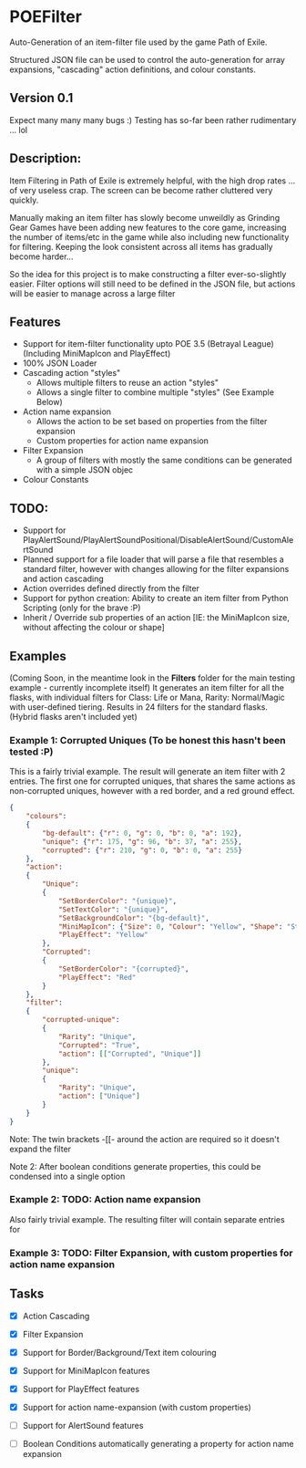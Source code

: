 # POEFilter
Auto-Generation of an item-filter file used by the game Path of Exile.

Structured JSON file can be used to control the auto-generation for array expansions,
"cascading" action definitions, and colour constants.

## Version 0.1
Expect many many many bugs :)
Testing has so-far been rather rudimentary ... lol

## Description:
Item Filtering in Path of Exile is extremely helpful, with the high drop rates ... of very useless crap. The 
screen can be become rather cluttered very quickly.

Manually making an item filter has slowly become unweildly as Grinding Gear Games have been adding new features to the core game,
increasing the number of items/etc in the game while also including new functionality for filtering.
Keeping the look consistent across all items has gradually become harder...

So the idea for this project is to make constructing a filter ever-so-slightly easier.
Filter options will still need to be defined in the JSON file, but actions will be easier to manage across a large filter

## Features
* Support for item-filter functionality upto POE 3.5 (Betrayal League)
	(Including MiniMapIcon and PlayEffect)
* 100% JSON Loader
* Cascading action "styles"
	* Allows multiple filters to reuse an action "styles"
	* Allows a single filter to combine multiple "styles" (See Example Below)
* Action name expansion
	* Allows the action to be set based on properties from the filter expansion
	* Custom properties for action name expansion
* Filter Expansion
	* A group of filters with mostly the same conditions can be generated with a simple JSON objec
* Colour Constants


## TODO:
* Support for PlayAlertSound/PlayAlertSoundPositional/DisableAlertSound/CustomAlertSound
* Planned support for a file loader that will parse a file that resembles a standard filter, however
with changes allowing for the filter expansions and action cascading
* Action overrides defined directly from the filter
* Support for python creation: Ability to create an item filter from Python Scripting (only for the brave :P)
* Inherit / Override sub properties of an action [IE: the MiniMapIcon size, without affecting the colour or shape]




## Examples 
(Coming Soon, in the meantime look in the **Filters** folder for the main testing example - currently incomplete itself)
It generates an item filter for all the flasks, with individual filters for Class: Life or Mana, Rarity: Normal/Magic with user-defined tiering.
Results in 24 filters for the standard flasks. (Hybrid flasks aren't included yet)

### Example 1: Corrupted Uniques (To be honest this hasn't been tested :P)
This is a fairly trivial example.
The result will generate an item filter with 2 entries.
The first one for corrupted uniques, that shares the same actions as non-corrupted uniques, however with a red border, and a red ground effect.
```json
{
	"colours":
	{
		"bg-default": {"r": 0, "g": 0, "b": 0, "a": 192},
		"unique": {"r": 175, "g": 96, "b": 37, "a": 255},
		"corrupted": {"r": 210, "g": 0, "b": 0, "a": 255}
	},
	"action":
	{
		"Unique":
		{
			"SetBorderColor": "{unique}",
			"SetTextColor": "{unique}",
			"SetBackgroundColor": "{bg-default}",
			"MiniMapIcon": {"Size": 0, "Colour": "Yellow", "Shape": "Star"},
			"PlayEffect": "Yellow"
		},
		"Corrupted":
		{
			"SetBorderColor": "{corrupted}",
			"PlayEffect": "Red"
		}
	},
	"filter":
	{
		"corrupted-unique":
		{
			"Rarity": "Unique",
			"Corrupted": "True",
			"action": [["Corrupted", "Unique"]]
		},
		"unique":
		{
			"Rarity": "Unique",
			"action": ["Unique"] 
		}
	}
}
```
Note: The twin brackets -[[- around the action are required so it doesn't expand the filter

Note 2: After boolean conditions generate properties, this could be condensed into a single option

### Example 2: TODO: Action name expansion
Also fairly trivial example.
The resulting filter will contain separate entries for 


### Example 3: TODO: Filter Expansion, with custom properties for action name expansion


## Tasks
- [x] Action Cascading
- [x] Filter Expansion
- [x] Support for Border/Background/Text item colouring
- [x] Support for MiniMapIcon features
- [x] Support for PlayEffect features
- [x] Support for action name-expansion (with custom properties)
- [ ] Support for AlertSound features
- [ ] Boolean Conditions automatically generating a property for action name expansion 




